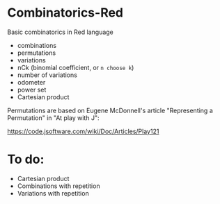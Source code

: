 # Combinatorics-Red
Basic combinatorics in Red language

* combinations
* permutations
* variations
* nCk  (binomial coefficient, or `n choose k`)
* number of variations
* odometer
* power set
* Cartesian product

Permutations are based on Eugene McDonnell's article "Representing a Permutation" in  "At play with J":

https://code.jsoftware.com/wiki/Doc/Articles/Play121


# To do:
* Cartesian product
* Combinations with repetition
* Variations with repetition
